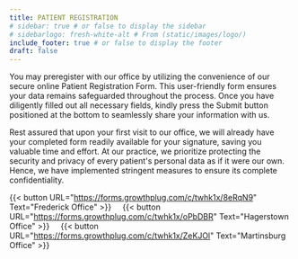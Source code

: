 ```yaml
---
title: PATIENT REGISTRATION
# sidebar: true # or false to display the sidebar
# sidebarlogo: fresh-white-alt # From (static/images/logo/)
include_footer: true # or false to display the footer
draft: false
---
```


You may preregister with our office by utilizing the convenience of our secure online Patient Registration Form. This user-friendly form ensures your data remains safeguarded throughout the process. Once you have diligently filled out all necessary fields, kindly press the Submit button positioned at the bottom to seamlessly share your information with us.

Rest assured that upon your first visit to our office, we will already have your completed form readily available for your signature, saving you valuable time and effort. At our practice, we prioritize protecting the security and privacy of every patient's personal data as if it were our own. Hence, we have implemented stringent measures to ensure its complete confidentiality.

{{< button URL="https://forms.growthplug.com/c/twhk1x/8eRqN9" Text="Frederick Office" >}}&nbsp;&nbsp;&nbsp;&nbsp;
{{< button URL="https://forms.growthplug.com/c/twhk1x/oPbDBR" Text="Hagerstown Office" >}}&nbsp;&nbsp;&nbsp;&nbsp;
{{< button URL="https://forms.growthplug.com/c/twhk1x/ZeKJOl" Text="Martinsburg Office" >}}